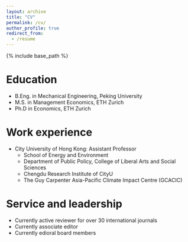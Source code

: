 ```yaml
---
layout: archive
title: "CV"
permalink: /cv/
author_profile: true
redirect_from:
  - /resume
---
```


{% include base_path %}

Education
======
* B.Eng. in Mechanical Engineering, Peking University
* M.S. in Management Economics, ETH Zurich
* Ph.D in Economics, ETH Zurich

Work experience
======
* City University of Hong Kong: Assistant Professor
  * School of Energy and Environment
  * Department of Public Policy, College of Liberal Arts and Social Sciences
  * Chengdu Research Institute of CityU
  * The Guy Carpenter Asia-Pacific Climate Impact Centre (GCACIC)

Service and leadership
======
* Currently active reviewer for over 30 international journals
* Currently associate editor
* Currently edioral board members 
